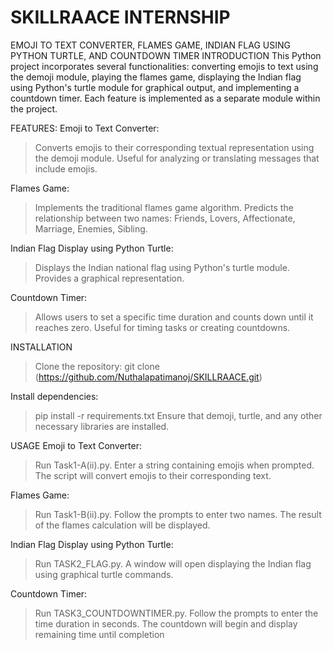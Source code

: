 # SKILLRAACE INTERNSHIP
EMOJI TO TEXT CONVERTER, FLAMES GAME, INDIAN FLAG USING PYTHON TURTLE, AND COUNTDOWN TIMER
INTRODUCTION
This Python project incorporates several functionalities: converting emojis to text using the demoji module, playing the flames game, displaying the Indian flag using Python's turtle module for graphical output, and implementing a countdown timer. Each feature is implemented as a separate module within the project.

FEATURES:
Emoji to Text Converter:
> Converts emojis to their corresponding textual representation using the demoji module.
> Useful for analyzing or translating messages that include emojis.

Flames Game:
> Implements the traditional flames game algorithm.
> Predicts the relationship between two names: Friends, Lovers, Affectionate, Marriage, Enemies, Sibling.

Indian Flag Display using Python Turtle:
> Displays the Indian national flag using Python's turtle module.
> Provides a graphical representation.

Countdown Timer:
> Allows users to set a specific time duration and counts down until it reaches zero.
> Useful for timing tasks or creating countdowns.

INSTALLATION
> Clone the repository:
   git clone (https://github.com/Nuthalapatimanoj/SKILLRAACE.git)

Install dependencies:
 > pip install -r requirements.txt
 > Ensure that demoji, turtle, and any other necessary libraries are installed.

USAGE
Emoji to Text Converter:
>Run Task1-A(ii).py.
>Enter a string containing emojis when prompted.
>The script will convert emojis to their corresponding text.

Flames Game:
> Run Task1-B(ii).py.
> Follow the prompts to enter two names.
> The result of the flames calculation will be displayed.

Indian Flag Display using Python Turtle:
> Run TASK2_FLAG.py.
> A window will open displaying the Indian flag using graphical turtle commands.

Countdown Timer:
> Run TASK3_COUNTDOWNTIMER.py.
> Follow the prompts to enter the time duration in seconds.
> The countdown will begin and display remaining time until completion
